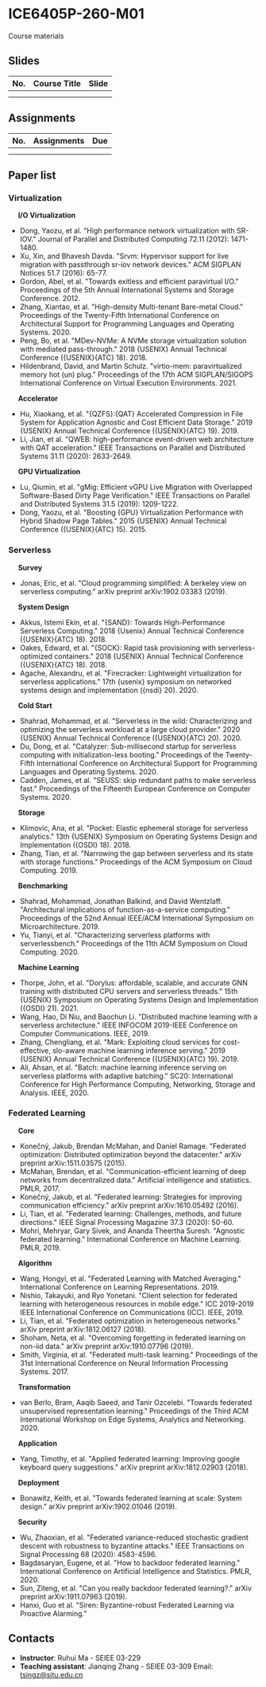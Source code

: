 # ICE6405P-260-M01

Course materials

## Slides

| No. | Course Title | Slide |
| ---------- | ------------ | ----- |
|            |              |       |
|            |              |       |

## Assignments

| No. | Assignments | Due |
| --- | ----------- | --- |
|     |             |     |
|     |             |     |

## Paper list

### Virtualization

&nbsp;&nbsp;&nbsp;&nbsp;  **I/O Virtualization**

* Dong, Yaozu, et al. "High performance network virtualization with SR-IOV." Journal of Parallel and Distributed Computing 72.11 (2012): 1471-1480.
* Xu, Xin, and Bhavesh Davda. "Srvm: Hypervisor support for live migration with passthrough sr-iov network devices." ACM SIGPLAN Notices 51.7 (2016): 65-77.
* Gordon, Abel, et al. "Towards exitless and efficient paravirtual I/O." Proceedings of the 5th Annual International Systems and Storage Conference. 2012.
* Zhang, Xiantao, et al. "High-density Multi-tenant Bare-metal Cloud." Proceedings of the Twenty-Fifth International Conference on Architectural Support for Programming Languages and Operating Systems. 2020.
* Peng, Bo, et al. "MDev-NVMe: A NVMe storage virtualization solution with mediated pass-through." 2018 {USENIX} Annual Technical Conference ({USENIX}{ATC} 18). 2018.
* Hildenbrand, David, and Martin Schulz. "virtio-mem: paravirtualized memory hot (un) plug." Proceedings of the 17th ACM SIGPLAN/SIGOPS International Conference on Virtual Execution Environments. 2021.

&nbsp;&nbsp;&nbsp;&nbsp;  **Accelerator**

* Hu, Xiaokang, et al. "{QZFS}:{QAT} Accelerated Compression in File System for Application Agnostic and Cost Efficient Data Storage." 2019 {USENIX} Annual Technical Conference ({USENIX}{ATC} 19). 2019.
* Li, Jian, et al. "QWEB: high-performance event-driven web architecture with QAT acceleration." IEEE Transactions on Parallel and Distributed Systems 31.11 (2020): 2633-2649.

&nbsp;&nbsp;&nbsp;&nbsp;  **GPU Virtualization**

* Lu, Qiumin, et al. "gMig: Efficient vGPU Live Migration with Overlapped Software-Based Dirty Page Verification." IEEE Transactions on Parallel and Distributed Systems 31.5 (2019): 1209-1222.
* Dong, Yaozu, et al. "Boosting {GPU} Virtualization Performance with Hybrid Shadow Page Tables." 2015 {USENIX} Annual Technical Conference ({USENIX}{ATC} 15). 2015.

### Serverless

&nbsp;&nbsp;&nbsp;&nbsp;  **Survey**

* Jonas, Eric, et al. "Cloud programming simplified: A berkeley view on serverless computing." arXiv preprint arXiv:1902.03383 (2019).

&nbsp;&nbsp;&nbsp;&nbsp;  **System Design**

* Akkus, Istemi Ekin, et al. "{SAND}: Towards High-Performance Serverless Computing." 2018 {Usenix} Annual Technical Conference ({USENIX}{ATC} 18). 2018.
* Oakes, Edward, et al. "{SOCK}: Rapid task provisioning with serverless-optimized containers." 2018 {USENIX} Annual Technical Conference ({USENIX}{ATC} 18). 2018.
* Agache, Alexandru, et al. "Firecracker: Lightweight virtualization for serverless applications." 17th {usenix} symposium on networked systems design and implementation ({nsdi} 20). 2020.

&nbsp;&nbsp;&nbsp;&nbsp;  **Cold Start**

* Shahrad, Mohammad, et al. "Serverless in the wild: Characterizing and optimizing the serverless workload at a large cloud provider." 2020 {USENIX} Annual Technical Conference ({USENIX}{ATC} 20). 2020.
* Du, Dong, et al. "Catalyzer: Sub-millisecond startup for serverless computing with initialization-less booting." Proceedings of the Twenty-Fifth International Conference on Architectural Support for Programming Languages and Operating Systems. 2020.
* Cadden, James, et al. "SEUSS: skip redundant paths to make serverless fast." Proceedings of the Fifteenth European Conference on Computer Systems. 2020.

&nbsp;&nbsp;&nbsp;&nbsp;  **Storage**

* Klimovic, Ana, et al. "Pocket: Elastic ephemeral storage for serverless analytics." 13th {USENIX} Symposium on Operating Systems Design and Implementation ({OSDI} 18). 2018.
* Zhang, Tian, et al. "Narrowing the gap between serverless and its state with storage functions." Proceedings of the ACM Symposium on Cloud Computing. 2019.

&nbsp;&nbsp;&nbsp;&nbsp;  **Benchmarking**

* Shahrad, Mohammad, Jonathan Balkind, and David Wentzlaff. "Architectural implications of function-as-a-service computing." Proceedings of the 52nd Annual IEEE/ACM International Symposium on Microarchitecture. 2019.
* Yu, Tianyi, et al. "Characterizing serverless platforms with serverlessbench." Proceedings of the 11th ACM Symposium on Cloud Computing. 2020.

&nbsp;&nbsp;&nbsp;&nbsp;  **Machine Learning**
* Thorpe, John, et al. "Dorylus: affordable, scalable, and accurate GNN training with distributed CPU servers and serverless threads." 15th {USENIX} Symposium on Operating Systems Design and Implementation ({OSDI} 21). 2021.
* Wang, Hao, Di Niu, and Baochun Li. "Distributed machine learning with a serverless architecture." IEEE INFOCOM 2019-IEEE Conference on Computer Communications. IEEE, 2019.
* Zhang, Chengliang, et al. "Mark: Exploiting cloud services for cost-effective, slo-aware machine learning inference serving." 2019 {USENIX} Annual Technical Conference ({USENIX}{ATC} 19). 2019.
* Ali, Ahsan, et al. "Batch: machine learning inference serving on serverless platforms with adaptive batching." SC20: International Conference for High Performance Computing, Networking, Storage and Analysis. IEEE, 2020.

### Federated Learning

&nbsp;&nbsp;&nbsp;&nbsp;  **Core**

* Konečný, Jakub, Brendan McMahan, and Daniel Ramage. "Federated optimization: Distributed optimization beyond the datacenter." arXiv preprint arXiv:1511.03575 (2015).
* McMahan, Brendan, et al. "Communication-efficient learning of deep networks from decentralized data." Artificial intelligence and statistics. PMLR, 2017.
* Konečný, Jakub, et al. "Federated learning: Strategies for improving communication efficiency." arXiv preprint arXiv:1610.05492 (2016).
* Li, Tian, et al. "Federated learning: Challenges, methods, and future directions." IEEE Signal Processing Magazine 37.3 (2020): 50-60.
* Mohri, Mehryar, Gary Sivek, and Ananda Theertha Suresh. "Agnostic federated learning." International Conference on Machine Learning. PMLR, 2019.

&nbsp;&nbsp;&nbsp;&nbsp;  **Algorithm**

* Wang, Hongyi, et al. "Federated Learning with Matched Averaging." International Conference on Learning Representations. 2019.
* Nishio, Takayuki, and Ryo Yonetani. "Client selection for federated learning with heterogeneous resources in mobile edge." ICC 2019-2019 IEEE International Conference on Communications (ICC). IEEE, 2019.
* Li, Tian, et al. "Federated optimization in heterogeneous networks." arXiv preprint arXiv:1812.06127 (2018).
* Shoham, Neta, et al. "Overcoming forgetting in federated learning on non-iid data." arXiv preprint arXiv:1910.07796 (2019).
* Smith, Virginia, et al. "Federated multi-task learning." Proceedings of the 31st International Conference on Neural Information Processing Systems. 2017.

&nbsp;&nbsp;&nbsp;&nbsp;  **Transformation**

* van Berlo, Bram, Aaqib Saeed, and Tanir Ozcelebi. "Towards federated unsupervised representation learning." Proceedings of the Third ACM International Workshop on Edge Systems, Analytics and Networking. 2020.

&nbsp;&nbsp;&nbsp;&nbsp;  **Application**

* Yang, Timothy, et al. "Applied federated learning: Improving google keyboard query suggestions." arXiv preprint arXiv:1812.02903 (2018).

&nbsp;&nbsp;&nbsp;&nbsp;  **Deployment**

* Bonawitz, Keith, et al. "Towards federated learning at scale: System design." arXiv preprint arXiv:1902.01046 (2019).

&nbsp;&nbsp;&nbsp;&nbsp;  **Security**

* Wu, Zhaoxian, et al. "Federated variance-reduced stochastic gradient descent with robustness to byzantine attacks." IEEE Transactions on Signal Processing 68 (2020): 4583-4596.
* Bagdasaryan, Eugene, et al. "How to backdoor federated learning." International Conference on Artificial Intelligence and Statistics. PMLR, 2020.
* Sun, Ziteng, et al. "Can you really backdoor federated learning?." arXiv preprint arXiv:1911.07963 (2019).
* Hanxi, Guo et al. "Siren: Byzantine-robust Federated Learning via Proactive Alarming."


## Contacts

* **Instructor**: Ruhui Ma - SEIEE 03-229
* **Teaching assistant**: Jianqing Zhang - SEIEE 03-309  Email: tsingz@sjtu.edu.cn
